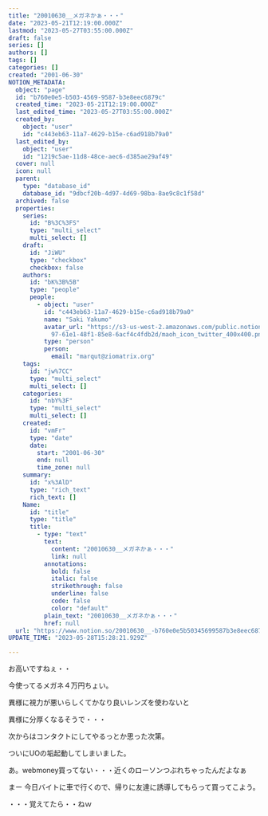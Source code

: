 ```yaml
---
title: "20010630__メガネかぁ・・・"
date: "2023-05-21T12:19:00.000Z"
lastmod: "2023-05-27T03:55:00.000Z"
draft: false
series: []
authors: []
tags: []
categories: []
created: "2001-06-30"
NOTION_METADATA:
  object: "page"
  id: "b760e0e5-b503-4569-9587-b3e8eec6879c"
  created_time: "2023-05-21T12:19:00.000Z"
  last_edited_time: "2023-05-27T03:55:00.000Z"
  created_by:
    object: "user"
    id: "c443eb63-11a7-4629-b15e-c6ad918b79a0"
  last_edited_by:
    object: "user"
    id: "1219c5ae-11d8-48ce-aec6-d385ae29af49"
  cover: null
  icon: null
  parent:
    type: "database_id"
    database_id: "9dbcf20b-4d97-4d69-98ba-8ae9c8c1f58d"
  archived: false
  properties:
    series:
      id: "B%3C%3FS"
      type: "multi_select"
      multi_select: []
    draft:
      id: "JiWU"
      type: "checkbox"
      checkbox: false
    authors:
      id: "bK%3B%5B"
      type: "people"
      people:
        - object: "user"
          id: "c443eb63-11a7-4629-b15e-c6ad918b79a0"
          name: "Saki Yakumo"
          avatar_url: "https://s3-us-west-2.amazonaws.com/public.notion-static.com/3ad1c4\
            97-61e1-48f1-85e8-6acf4c4fdb2d/maoh_icon_twitter_400x400.png"
          type: "person"
          person:
            email: "marqut@ziomatrix.org"
    tags:
      id: "jw%7CC"
      type: "multi_select"
      multi_select: []
    categories:
      id: "nbY%3F"
      type: "multi_select"
      multi_select: []
    created:
      id: "vmFr"
      type: "date"
      date:
        start: "2001-06-30"
        end: null
        time_zone: null
    summary:
      id: "x%3AlD"
      type: "rich_text"
      rich_text: []
    Name:
      id: "title"
      type: "title"
      title:
        - type: "text"
          text:
            content: "20010630__メガネかぁ・・・"
            link: null
          annotations:
            bold: false
            italic: false
            strikethrough: false
            underline: false
            code: false
            color: "default"
          plain_text: "20010630__メガネかぁ・・・"
          href: null
  url: "https://www.notion.so/20010630__-b760e0e5b50345699587b3e8eec6879c"
UPDATE_TIME: "2023-05-28T15:28:21.929Z"

---
```

<link rel="stylesheet" href="https://cdn.jsdelivr.net/npm/katex@0.16.2/dist/katex.min.css" integrity="sha384-bYdxxUwYipFNohQlHt0bjN/LCpueqWz13HufFEV1SUatKs1cm4L6fFgCi1jT643X" crossorigin="anonymous">


お高いですねぇ・・


今使ってるメガネ４万円ちょい。


異様に視力が悪いらしくてかなり良いレンズを使わないと


異様に分厚くなるそうで・・・


次からはコンタクトにしてやるっとか思った次第。


ついにUOの垢起動してしまいました。


あ。webmoney買ってない・・・近くのローソンつぶれちゃったんだよなぁ


まー 今日バイトに車で行くので、帰りに友達に誘導してもらって買ってこよう。


・・・覚えてたら・・ねｗ


